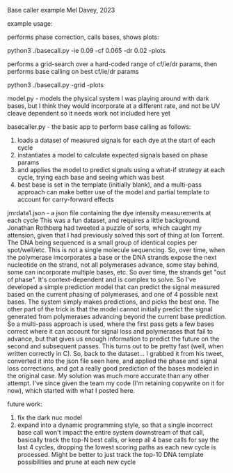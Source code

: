 Base caller example
Mel Davey, 2023

example usage:

performs phase correction, calls bases, shows plots:

python3 ./basecall.py -ie 0.09 -cf 0.065 -dr 0.02 -plots

performs a grid-search over a hard-coded range of cf/ie/dr params, then performs base calling on best cf/ie/dr params

python3 ./basecall.py -grid -plots

model.py - models the physical system
I was playing around with dark bases, but I think they would incorporate at a different rate, and not be UV cleave dependent so it needs work
not included here yet

basecaller.py - the basic app to perform base calling as follows:
1. loads a dataset of measured signals for each dye at the start of each cycle
2. instantiates a model to calculate expected signals based on phase params
3. and applies the model to predict signals using a what-if strategy at each cycle, trying each base and seeing which was best
4. best base is set in the template (initially blank), and a multi-pass approach can make better use of the model and partial
   template to account for carry-forward effects

jmrdata1.json - a json file containing the dye intensity measurements at each cycle
This was a fun dataset, and requires a little background.  Jonathan Rothberg had tweeted a puzzle of sorts, which caught my attension, given that I had previously solved this sort of thing at Ion Torrent.  The DNA being sequenced is a small group of identical copies per spot/well/etc.  This is not a single molecule sequencing.  So, over time, when the polymerase imcorporates a base or the DNA strands expose the next nucleotide on the strand, not all polymerases advance, some stay behind, some can incorporate multiple bases, etc.  So over time, the strands get "out of phase".  It's context-dependent and is complex to solve.  So I've developed a simple prediction model that can predict the signal measured based on the current phasing of polymerases, and one of 4 possible next bases.  The system simply makes predictions, and picks the best one.  The other part of the trick is that the model cannot initially predict the signal generated from polymerases advancing beyond the current base prediction.  So a multi-pass approach is used, where the first pass gets a few bases correct where it can account for signal loss and polymerases that fail to advance, but that gives us enough information to predict the future on the second and subsequent passes.  This turns out to be pretty fast (well, when written correctly in C).  So, back to the dataset...   I grabbed it from his tweet, converted it into the json file seen here, and applied the phase and signal loss corrections, and got a really good prediction of the bases modeled in the original case.  My solution was much more accurate than any other attempt.   I've since given the team my code (I'm retaining copywrite on it for now), which started with what I posted here.

future work:
1. fix the dark nuc model
2. expand into a dynamic programming style, so that a single incorrect base call won't impact the entire system downstream of that call,
   basically track the top-N best calls, or keep all 4 base calls for say the last 4 cycles, dropping the lowest scoring paths as
   each new cycle is processed.  Might be better to just track the top-10 DNA template possibilities and prune at each new cycle

